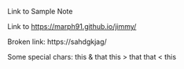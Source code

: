 Link to Sample Note

Link to https://marph91.github.io/jimmy/

Broken link: https://sahdgkjag/

Some special chars:
this & that
this > that
that < this